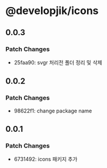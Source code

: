 # @developjik/icons

## 0.0.3

### Patch Changes

- 25faa90: svgr 처리전 폴더 정리 및 삭제

## 0.0.2

### Patch Changes

- 98622f1: change package name

## 0.0.1

### Patch Changes

- 6731492: icons 패키지 추가
